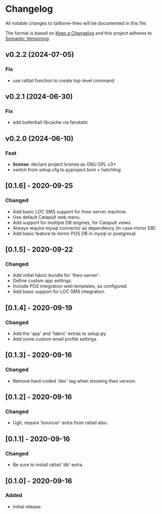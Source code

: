 
# Changelog
All notable changes to tailbone-theo will be documented in this file.

The format is based on [Keep a Changelog](http://keepachangelog.com/en/1.0.0/)
and this project adheres to [Semantic Versioning](http://semver.org/spec/v2.0.0.html).

## v0.2.2 (2024-07-05)

### Fix

- use rattail function to create top-level command

## v0.2.1 (2024-06-30)

### Fix

- add butterball libcache via fanstatic

## v0.2.0 (2024-06-10)

### Feat

- **license**: declare project license as GNU GPL v3+
- switch from setup.cfg to pyproject.toml + hatchling

## [0.1.6] - 2020-09-25
### Changed
- Add basic LOC SMS support for theo-server machine.
- Use default Catapult web menu.
- Add support for multiple DB engines, for Catapult views.
- Always require mysql connector as dependency (in case mirror DB).
- Add basic feature to mirror POS DB in mysql or postgresql.

## [0.1.5] - 2020-09-22
### Changed
- Add initial fabric bundle for 'theo-server'.
- Define custom app settings.
- Include POS integration web templates, as configured.
- Add basic support for LOC SMS integration.

## [0.1.4] - 2020-09-19
### Changed
- Add the 'app' and 'fabric' extras to setup.py.
- Add some custom email profile settings.

## [0.1.3] - 2020-09-16
### Changed
- Remove hard-coded 'dev' tag when showing theo version.

## [0.1.2] - 2020-09-16
### Changed
- Ugh, require 'bouncer' extra from rattail also.

## [0.1.1] - 2020-09-16
### Changed
- Be sure to install rattail 'db' extra.

## [0.1.0] - 2020-09-16
### Added
- Initial release.
